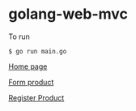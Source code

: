 # golang-web-mvc
To run

`$ go run main.go`


[Home page](http://localhost:8000/ "Home page")

[Form product](http://localhost:8000/cadastro "Form Product")

[Register Product](http://localhost:8000/cadastra-produto "Register Product")
